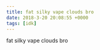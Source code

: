 ```yaml
---
title: fat silky vape clouds bro
date: 2018-3-20 20:08:55 +0000
tags: [idk]
---
```

fat silky vape clouds bro
